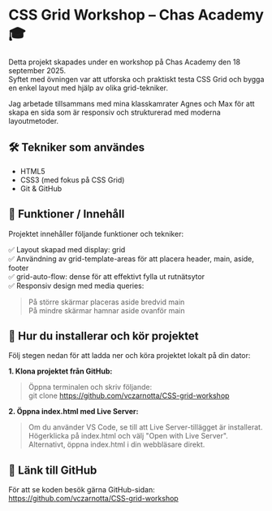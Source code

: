 # CSS Grid Workshop – Chas Academy 🎓

Detta projekt skapades under en workshop på Chas Academy den 18 september 2025.  
Syftet med övningen var att utforska och praktiskt testa CSS Grid och bygga en enkel layout med hjälp av olika grid-tekniker.

Jag arbetade tillsammans med mina klasskamrater Agnes och Max för att skapa en sida som är responsiv och strukturerad med moderna layoutmetoder.

## 🛠️ Tekniker som användes

- HTML5
- CSS3 (med fokus på CSS Grid)
- Git & GitHub

## 📸 Funktioner / Innehåll

Projektet innehåller följande funktioner och tekniker:

✅ Layout skapad med display: grid  
✅ Användning av grid-template-areas för att placera header, main, aside, footer  
✅ grid-auto-flow: dense för att effektivt fylla ut rutnätsytor  
✅ Responsiv design med media queries:  

>På större skärmar placeras aside bredvid main  
>På mindre skärmar hamnar aside ovanför main

## 🚀 Hur du installerar och kör projektet

Följ stegen nedan för att ladda ner och köra projektet lokalt på din dator:

**1. Klona projektet från GitHub:**  
>Öppna terminalen och skriv följande:  
>git clone https://github.com/vczarnotta/CSS-grid-workshop
   
**2. Öppna index.html med Live Server:**  
>Om du använder VS Code, se till att Live Server-tillägget är installerat.  
>Högerklicka på index.html och välj "Open with Live Server".  
>Alternativt, öppna index.html i din webbläsare direkt.

## 🔗 Länk till GitHub
För att se koden besök gärna GitHub-sidan:  
https://github.com/vczarnotta/CSS-grid-workshop
